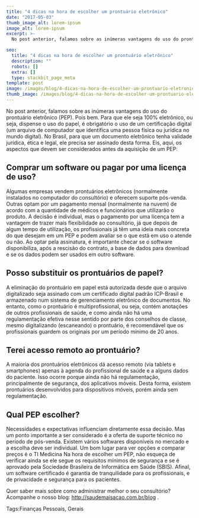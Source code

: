 ```yaml
---
title: "4 dicas na hora de escolher um prontuário eletrônico"
date: "2017-05-03"
thumb_image_alt: lorem-ipsum
image_alt: lorem-ipsum
excerpt: >-
  No post anterior, falamos sobre as inúmeras vantagens do uso do prontuário eletrônico (PEP). Pois bem. Para que ele seja 100% eletrônico, ou seja, dispense o uso do papel, é obrigatório o uso de uma certificação digital (um arquivo de computador que identifica uma pessoa física ou jurídica no mundo digital). No Brasil, para que um documento eletrônico tenha validade jurídica, ética e legal, ele precisa ser assinado desta forma. Eis, aqui, os aspectos que devem ser considerados antes da aquisição de um PEP:

seo:
  title: "4 dicas na hora de escolher um prontuário eletrônico"
  description: ""
  robots: []
  extra: []
  type: stackbit_page_meta
template: post
image: /images/blog/4-dicas-na-hora-de-escolher-um-prontuario-eletronico.jpg
thumb_image: /images/blog/4-dicas-na-hora-de-escolher-um-prontuario-eletronico.jpg
---
```


No post anterior, falamos sobre as inúmeras vantagens do uso do prontuário eletrônico (PEP). Pois bem. Para que ele seja 100% eletrônico, ou seja, dispense o uso do papel, é obrigatório o uso de um certificação digital (um arquivo de computador que identifica uma pessoa física ou jurídica no mundo digital). No Brasil, para que um documento eletrônico tenha validade jurídica, ética e legal, ele precisa ser assinado desta forma. Eis, aqui, os aspectos que devem ser considerados antes da aquisição de um PEP:

## Comprar um software ou pagar por uma licença de uso?

Algumas empresas vendem prontuários eletrônicos (normalmente instalados no computador do consultório) e oferecem suporte pós-venda. Outras optam por um pagamento mensal (normalmente na nuvem) de acordo com a quantidade de médicos e funcionários que utilizarão o produto. A decisão é individual, mas o pagamento por uma licença tem a vantagem de trazer mais flexibilidade ao consultório, já que depois de algum tempo de utilização, os profissionais já têm uma ideia mais concreta do que desejam em um PEP e podem avaliar se o que está em uso o atende ou não. Ao optar pela assinatura, é importante checar se o software disponibiliza, após a rescisão do contrato, a base de dados para download e se os dados podem ser usados em outro software.

## Posso substituir os prontuários de papel?

A eliminação do prontuário em papel está autorizada desde que o arquivo digitalizado seja assinado com um certificado digital padrão ICP-Brasil e armazenado num sistema de gerenciamento eletrônico de documentos. No entanto, como o prontuário é multiprofissional, ou seja, contém anotações de outros profissionais de saúde, e como ainda não há uma regulamentação efetiva nesse sentido por parte dos conselhos de classe, mesmo digitalizando (escaneando) o prontuário, é recomendável que os profissionais guardem os originais por um período mínimo de 20 anos.

## Terei acesso remoto ao prontuário?

A maioria dos prontuários eletrônicos dá acesso remoto (via tablets e smartphones) apenas à agenda do profissional de saúde e a alguns dados do paciente. Isso ocorre porque ainda não há regulamentação, principalmente de segurança, dos aplicativos móveis. Desta forma, existem prontuários desenvolvidos para dispositivos móveis, porém ainda sem regulamentação.

## Qual PEP escolher?

Necessidades e expectativas influenciam diretamente essa decisão. Mas um ponto importante a ser considerado é a oferta de suporte técnico no período de pós-venda. Existem vários softwares disponíveis no mercado e a escolha deve ser individual. Um bom lugar para ver opções e comparar preços é o TI Medicina
Na hora de escolher um PEP, não esqueça de verificar ainda se ele segue os requisitos mínimos de segurança e se é aprovado pela Sociedade Brasileira de Informática em Saúde (SBIS). Afinal, um software certificado é garantia de tranquilidade para os profissionais, e de privacidade e segurança para os pacientes.

Quer saber mais sobre como administrar melhor o seu consultório? Acompanhe o nosso blog: http://saudemaisacao.com.br/blog .

Tags:Finanças Pessoais, Gerais
